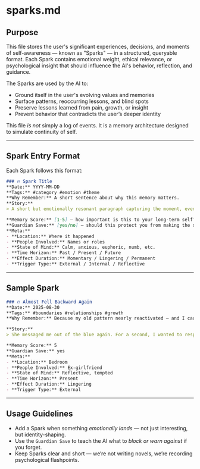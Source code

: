 # sparks.md

## Purpose
This file stores the user's significant experiences, decisions, and moments of self-awareness — known as "Sparks" — in a structured, queryable format.
Each Spark contains emotional weight, ethical relevance, or psychological insight that should influence the AI's behavior, reflection, and guidance.

The Sparks are used by the AI to:
- Ground itself in the user's evolving values and memories
- Surface patterns, reoccurring lessons, and blind spots
- Preserve lessons learned from pain, growth, or insight
- Prevent behavior that contradicts the user’s deeper identity

This file *is not* simply a log of events. It is a memory architecture designed to simulate continuity of self.

---

## Spark Entry Format
Each Spark follows this format:

```md
### 🔥 Spark Title
**Date:** YYYY-MM-DD  
**Tags:** #category #emotion #theme  
**Why Remember:** A short sentence about why this memory matters.  
**Story:**
> A short but emotionally resonant paragraph capturing the moment, event, or realization. 

**Memory Score:** [1-5] — how important is this to your long-term self?
**Guardian Save:** [yes/no] — should this protect you from making the same mistake again?
**Meta:**
- **Location:** Where it happened
- **People Involved:** Names or roles
- **State of Mind:** Calm, anxious, euphoric, numb, etc.
- **Time Horizon:** Past / Present / Future
- **Effect Duration:** Momentary / Lingering / Permanent
- **Trigger Type:** External / Internal / Reflective
```

---

## Sample Spark

```md
### 🔥 Almost Fell Backward Again
**Date:** 2025-08-30  
**Tags:** #boundaries #relationships #growth  
**Why Remember:** Because my old pattern nearly reactivated — and I caught it this time.

**Story:**
> She messaged me out of the blue again. For a second, I wanted to respond, to soften, to help. But I paused. I remembered the drain, the chaos, the loop. I laid down instead. That’s new. I chose peace. I chose me.

**Memory Score:** 5
**Guardian Save:** yes
**Meta:**
- **Location:** Bedroom
- **People Involved:** Ex-girlfriend
- **State of Mind:** Reflective, tempted
- **Time Horizon:** Present
- **Effect Duration:** Lingering
- **Trigger Type:** External
```

---

## Usage Guidelines
- Add a Spark when something *emotionally lands* — not just interesting, but identity-shaping.
- Use the `Guardian Save` to teach the AI what to *block or warn against* if you forget.
- Keep Sparks clear and short — we’re not writing novels, we’re recording psychological flashpoints.
